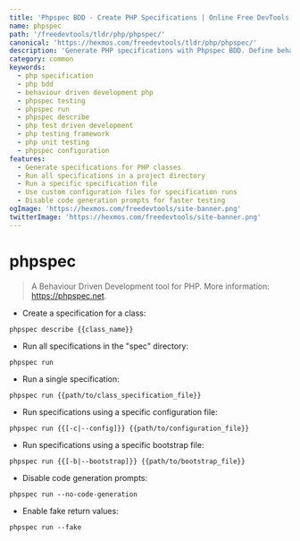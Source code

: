 ```yaml
---
title: 'Phpspec BDD - Create PHP Specifications | Online Free DevTools by Hexmos'
name: phpspec
path: '/freedevtools/tldr/php/phpspec/'
canonical: 'https://hexmos.com/freedevtools/tldr/php/phpspec/'
description: 'Generate PHP specifications with Phpspec BDD. Define behavior-driven tests and ensure code quality. Free online tool, no registration required.'
category: common
keywords:
  - php specification
  - php bdd
  - behaviour driven development php
  - phpspec testing
  - phpspec run
  - phpspec describe
  - php test driven development
  - php testing framework
  - php unit testing
  - phpspec configuration
features:
  - Generate specifications for PHP classes
  - Run all specifications in a project directory
  - Run a specific specification file
  - Use custom configuration files for specification runs
  - Disable code generation prompts for faster testing
ogImage: 'https://hexmos.com/freedevtools/site-banner.png'
twitterImage: 'https://hexmos.com/freedevtools/site-banner.png'
---
```


# phpspec

> A Behaviour Driven Development tool for PHP.
> More information: <https://phpspec.net>.

- Create a specification for a class:

`phpspec describe {{class_name}}`

- Run all specifications in the "spec" directory:

`phpspec run`

- Run a single specification:

`phpspec run {{path/to/class_specification_file}}`

- Run specifications using a specific configuration file:

`phpspec run {{[-c|--config]}} {{path/to/configuration_file}}`

- Run specifications using a specific bootstrap file:

`phpspec run {{[-b|--bootstrap]}} {{path/to/bootstrap_file}}`

- Disable code generation prompts:

`phpspec run --no-code-generation`

- Enable fake return values:

`phpspec run --fake`
